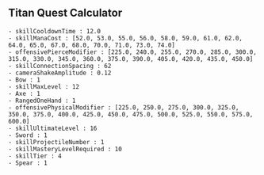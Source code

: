 ## Titan Quest Calculator

    - skillCooldownTime : 12.0
    - skillManaCost : [52.0, 53.0, 55.0, 56.0, 58.0, 59.0, 61.0, 62.0, 64.0, 65.0, 67.0, 68.0, 70.0, 71.0, 73.0, 74.0]
    - offensivePierceModifier : [225.0, 240.0, 255.0, 270.0, 285.0, 300.0, 315.0, 330.0, 345.0, 360.0, 375.0, 390.0, 405.0, 420.0, 435.0, 450.0]
    - skillConnectionSpacing : 62
    - cameraShakeAmplitude : 0.12
    - Bow : 1
    - skillMaxLevel : 12
    - Axe : 1
    - RangedOneHand : 1
    - offensivePhysicalModifier : [225.0, 250.0, 275.0, 300.0, 325.0, 350.0, 375.0, 400.0, 425.0, 450.0, 475.0, 500.0, 525.0, 550.0, 575.0, 600.0]
    - skillUltimateLevel : 16
    - Sword : 1
    - skillProjectileNumber : 1
    - skillMasteryLevelRequired : 10
    - skillTier : 4
    - Spear : 1
